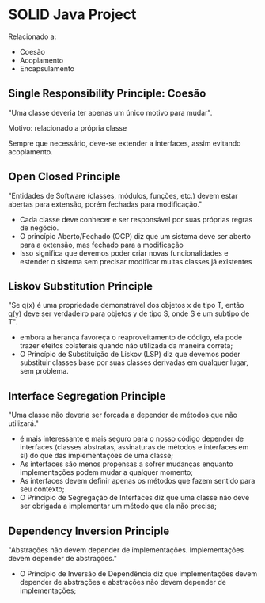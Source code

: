 # SOLID Java Project

Relacionado a:
- Coesão
- Acoplamento
- Encapsulamento

## Single Responsibility Principle: Coesão

"Uma classe deveria ter apenas um único motivo para mudar".

Motivo: relacionado a própria classe

Sempre que necessário, deve-se extender a interfaces, assim evitando acoplamento.

## Open Closed Principle

"Entidades de Software (classes, módulos, funções, etc.) devem estar abertas para extensão, porém fechadas para modificação."

- Cada classe deve conhecer e ser responsável por suas próprias regras de negócio.
- O princípio Aberto/Fechado (OCP) diz que um sistema deve ser aberto para a extensão, mas fechado para a modificação
- Isso significa que devemos poder criar novas funcionalidades e estender o sistema sem precisar modificar muitas classes
já existentes

## Liskov Substitution Principle

"Se q(x) é uma propriedade demonstrável dos objetos x de tipo T, então q(y) deve ser verdadeiro para objetos y de tipo S,
onde S é um subtipo de T".

- embora a herança favoreça o reaproveitamento de código, ela pode trazer efeitos colaterais quando não utilizada da 
maneira correta;
- O Princípio de Substituição de Liskov (LSP) diz que devemos poder substituir classes base por suas classes derivadas
em qualquer lugar, sem problema.

## Interface Segregation Principle

"Uma classe não deveria ser forçada a depender de métodos que não utilizará."
- é mais interessante e mais seguro para o nosso código depender de interfaces (classes abstratas, assinaturas de métodos
e interfaces em si) do que das implementações de uma classe;
- As interfaces são menos propensas a sofrer mudanças enquanto implementações podem mudar a qualquer momento;
- As interfaces devem definir apenas os métodos que fazem sentido para seu contexto;
- O Princípio de Segregação de Interfaces diz que uma classe não deve ser obrigada a implementar um método que ela não precisa;

## Dependency Inversion Principle

"Abstrações não devem depender de implementações. Implementações devem depender de abstrações."
- O Princípio de Inversão de Dependência diz que implementações devem depender de abstrações e abstrações não devem
depender de implementações;
